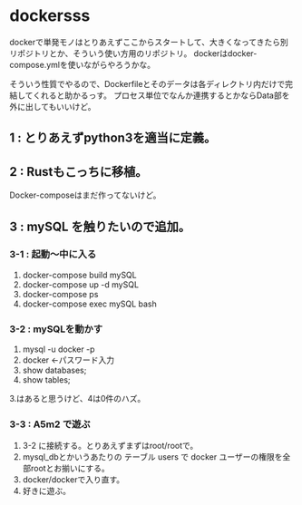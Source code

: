 # dockersss

dockerで単発モノはとりあえずここからスタートして、大きくなってきたら別リポジトリとか、そういう使い方用のリポジトリ。
dockerはdocker-compose.ymlを使いながらやろうかな。

そういう性質でやるので、Dockerfileとそのデータは各ディレクトリ内だけで完結してくれると助かるっす。
プロセス単位でなんか連携するとかならData部を外に出してもいいけど。

## 1 : とりあえずpython3を適当に定義。

## 2 : Rustもこっちに移植。

Docker-composeはまだ作ってないけど。

## 3 : mySQL を触りたいので追加。

### 3-1 : 起動～中に入る

1. docker-compose build mySQL
2. docker-compose up -d mySQL
3. docker-compose ps
4. docker-compose exec mySQL bash

### 3-2 : mySQLを動かす

1. mysql -u docker -p
2. docker   ←パスワード入力
3. show databases;
4. show tables;

3.はあると思うけど、4は0件のハズ。

### 3-3 : A5m2 で遊ぶ

1. 3-2 に接続する。とりあえずまずはroot/rootで。
2. mysql_dbとかいうあたりの テーブル users で docker ユーザーの権限を全部rootとお揃いにする。
3. docker/dockerで入り直す。
4. 好きに遊ぶ。
